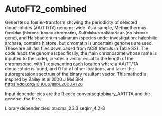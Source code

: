 # AutoFT2_combined 

Generates a fourier-transform showing the periodicity of selected dinucleotides (AA/TT/TA) genome-wide. As a sample, Methnothermus fervidus (histone-based chromatin), Sulfolobus solfataricus (no histone gene), and Halobacterium salinarum (species under investigation: halophilic archaea, contains histone, but chromatin is uncertain) genomes are used. These are all .fna files downloaded from NCBI (details in Table S2). The code reads the genome (specifically, the main chromosome whose name is inputted to the code), creates a vector equal to the length of the chromosome, with 1 representing each location where a AA/TT/TA dinucleotide is found, and 0 for all other locations, and takes the autoregression spectrum of the binary resultant vector. This method is inspired by Bailey et al 2000 J Mol Biol https://doi.org/10.1006/jmbi.2000.4128

Input dependencies are the R code convertseqtobinary_AATTTA and the genome .fna files.

Library dependencies: pracma_2.3.3 seqinr_4.2-8
